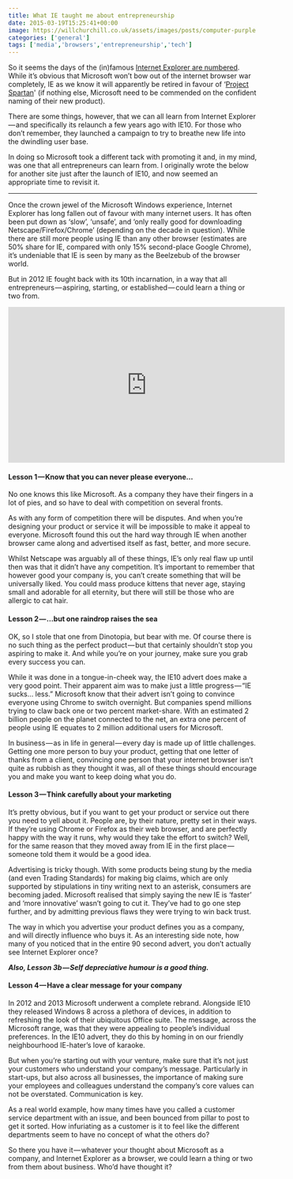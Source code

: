 ```yaml
---
title: What IE taught me about entrepreneurship
date: 2015-03-19T15:25:41+00:00
image: https://willchurchill.co.uk/assets/images/posts/computer-purple.jpg
categories: ['general']
tags: ['media','browsers','entrepreneurship','tech']
---
```

So it seems the days of the (in)famous [Internet Explorer are numbered](http://www.theverge.com/2015/3/17/8230631/microsoft-is-killing-off-the-internet-explorer-brand). While it’s obvious that Microsoft won’t bow out of the internet browser war completely, IE as we know it will apparently be retired in favour of ‘[Project Spartan](http://www.theverge.com/2015/1/21/7863331/microsoft-project-spartan-new-web-browser)' (if nothing else, Microsoft need to be commended on the confident naming of their new product).

There are some things, however, that we can all learn from Internet Explorer — and specifically its relaunch a few years ago with IE10. For those who don’t remember, they launched a campaign to try to breathe new life into the dwindling user base.

In doing so Microsoft took a different tack with promoting it and, in my mind, was one that all entrepreneurs can learn from. I originally wrote the below for another site just after the launch of IE10, and now seemed an appropriate time to revisit it.

* * *

Once the crown jewel of the Microsoft Windows experience, Internet Explorer has long fallen out of favour with many internet users. It has often been put down as ‘slow’, ‘unsafe’, and ‘only really good for downloading Netscape/Firefox/Chrome’ (depending on the decade in question). While there are still more people using IE than any other browser (estimates are 50% share for IE, compared with only 15% second-place Google Chrome), it’s undeniable that IE is seen by many as the Beelzebub of the browser world.

But in 2012 IE fought back with its 10th incarnation, in a way that all entrepreneurs — aspiring, starting, or established — could learn a thing or two from.

<iframe width="560" height="315" src="https://www.youtube.com/embed/lD9FAOPBiDk" frameborder="0" allow="accelerometer; autoplay; encrypted-media; gyroscope; picture-in-picture" allowfullscreen></iframe>

#### Lesson 1 — Know that you can never please everyone…

No one knows this like Microsoft. As a company they have their fingers in a lot of pies, and so have to deal with competition on several fronts.

As with any form of competition there will be disputes. And when you’re designing your product or service it will be impossible to make it appeal to everyone. Microsoft found this out the hard way through IE when another browser came along and advertised itself as fast, better, and more secure.

Whilst Netscape was arguably all of these things, IE’s only real flaw up until then was that it didn’t have any competition. It’s important to remember that however good your company is, you can’t create something that will be universally liked. You could mass produce kittens that never age, staying small and adorable for all eternity, but there will still be those who are allergic to cat hair.

#### Lesson 2 — …but one raindrop raises the sea

OK, so I stole that one from Dinotopia, but bear with me. Of course there is no such thing as the perfect product — but that certainly shouldn’t stop you aspiring to make it. And while you’re on your journey, make sure you grab every success you can.

While it was done in a tongue-in-cheek way, the IE10 advert does make a very good point. Their apparent aim was to make just a little progress — “IE sucks… less.” Microsoft know that their advert isn’t going to convince everyone using Chrome to switch overnight. But companies spend millions trying to claw back one or two percent market-share. With an estimated 2 billion people on the planet connected to the net, an extra one percent of people using IE equates to 2 million additional users for Microsoft.

In business — as in life in general — every day is made up of little challenges. Getting one more person to buy your product, getting that one letter of thanks from a client, convincing one person that your internet browser isn’t quite as rubbish as they thought it was, all of these things should encourage you and make you want to keep doing what you do.

#### Lesson 3 — Think carefully about your marketing

It’s pretty obvious, but if you want to get your product or service out there you need to yell about it. People are, by their nature, pretty set in their ways. If they’re using Chrome or Firefox as their web browser, and are perfectly happy with the way it runs, why would they take the effort to switch? Well, for the same reason that they moved away from IE in the first place — someone told them it would be a good idea.

Advertising is tricky though. With some products being stung by the media (and even Trading Standards) for making big claims, which are only supported by stipulations in tiny writing next to an asterisk, consumers are becoming jaded. Microsoft realised that simply saying the new IE is ‘faster’ and ‘more innovative’ wasn’t going to cut it. They’ve had to go one step further, and by admitting previous flaws they were trying to win back trust.

The way in which you advertise your product defines you as a company, and will directly influence who buys it. As an interesting side note, how many of you noticed that in the entire 90 second advert, you don’t actually see Internet Explorer once?

**_Also, Lesson 3b — Self depreciative humour is a good thing._**

#### Lesson 4 — Have a clear message for your company

In 2012 and 2013 Microsoft underwent a complete rebrand. Alongside IE10 they released Windows 8 across a plethora of devices, in addition to refreshing the look of their ubiquitous Office suite. The message, across the Microsoft range, was that they were appealing to people’s individual preferences. In the IE10 advert, they do this by homing in on our friendly neighbourhood IE-hater’s love of karaoke.

But when you’re starting out with your venture, make sure that it’s not just your customers who understand your company’s message. Particularly in start-ups, but also across all businesses, the importance of making sure your employees and colleagues understand the company’s core values can not be overstated. Communication is key.

As a real world example, how many times have you called a customer service department with an issue, and been bounced from pillar to post to get it sorted. How infuriating as a customer is it to feel like the different departments seem to have no concept of what the others do?

So there you have it — whatever your thought about Microsoft as a company, and Internet Explorer as a browser, we could learn a thing or two from them about business. Who’d have thought it?